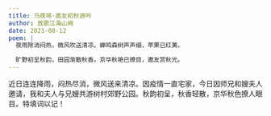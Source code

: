 ```yaml
---
title: 乌夜啼·邀友初秋游吟
author: 放歌江海山阙
date: 2021-08-12
poem: |
  夜雨除消闷热，微风吹送清凉。蝉鸣森树声声细，苹果已红黄。

  旷野初呈秋韵，田园渐散秋香。京华秋艳已撩目，邀友赏秋光。
---
```


近日连连降雨，闷热尽消，微风送来清凉。因疫情一直宅家，今日因师兄和嫂夫人邀请，我和夫人与兄嫂共游树村郊野公园。秋韵初呈，秋香轻散，京华秋色撩人眼目。特填词以记！
